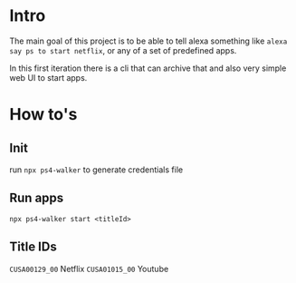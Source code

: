 # Intro
The main goal of this project is to be able to tell alexa something like `alexa say ps to start netflix`, or any of a set of predefined apps.

In this first iteration there is a cli that can archive that and also very simple web UI to start apps.

# How to's
## Init
run `npx ps4-walker` to generate credentials file

## Run apps
`npx ps4-walker start <titleId>`

## Title IDs
`CUSA00129_00` Netflix
`CUSA01015_00` Youtube